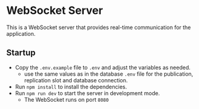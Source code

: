 # WebSocket Server
This is a WebSocket server that provides real-time communication for the application.

## Startup
- Copy the `.env.example` file to `.env` and adjust the variables as needed.
    - use the same values as in the database `.env` file for the publication, replication slot and database connection.
- Run `npm install` to install the dependencies.
- Run `npm run dev` to start the server in development mode.
    - The WebSocket runs on port `8080`


